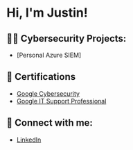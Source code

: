 <h1>Hi, I'm Justin!</h1>
<h2>👨‍💻 Cybersecurity Projects: </h2>

  - [Personal Azure SIEM]
 
<h2>📝 Certifications</h2>

  - [Google Cybersecurity](https://www.coursera.org/account/accomplishments/professional-cert/MCV3SDZE5YUH)
  - [Google IT Support Professional](https://coursera.org/share/f2762d902ff649484922f78957566f2f)

<h2> 🤳 Connect with me:</h2>

  - [LinkedIn](https://www.linkedin.com/in/justin-potter-b40844163/)

<!--
**JustInCybersecurity/JustInCybersecurity** is a ✨ _special_ ✨ repository because its `README.md` (this file) appears on your GitHub profile.

Here are some ideas to get you started:

- 🔭 I’m currently working on ...
- 🌱 I’m currently learning ...
- 👯 I’m looking to collaborate on ...
- 🤔 I’m looking for help with ...
- 💬 Ask me about ...
- 📫 How to reach me: ...
- 😄 Pronouns: ...
- ⚡ Fun fact: ...
-->
